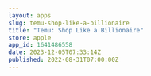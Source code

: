 ```yaml
---
layout: apps
slug: temu-shop-like-a-billionaire
title: "Temu: Shop Like a Billionaire"
store: apple
app_id: 1641486558
date: 2023-12-05T07:33:14Z
published: 2022-08-31T07:00:00Z
---
```

